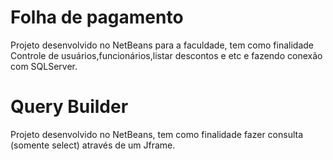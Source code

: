 # Folha de pagamento
Projeto desenvolvido no NetBeans para a faculdade, tem como finalidade Controle de usuários,funcionários,listar descontos e etc 
e fazendo conexão com SQLServer.

# Query Builder
Projeto desenvolvido no NetBeans, tem como finalidade fazer consulta (somente select) através de um Jframe.
